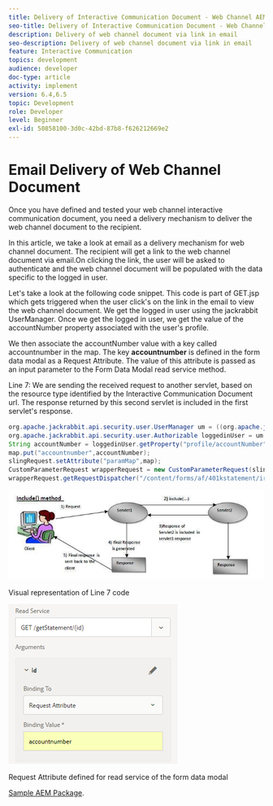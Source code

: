```yaml
---
title: Delivery of Interactive Communication Document - Web Channel AEM Forms
seo-title: Delivery of Interactive Communication Document - Web Channel AEM Forms
description: Delivery of web channel document via link in email
seo-description: Delivery of web channel document via link in email
feature: Interactive Communication
topics: development
audience: developer
doc-type: article
activity: implement
version: 6.4,6.5
topic: Development
role: Developer
level: Beginner
exl-id: 50858100-3d0c-42bd-87b8-f626212669e2
---
```

# Email Delivery of Web Channel Document

Once you have defined and tested your web channel interactive communication document, you need a delivery mechanism to deliver the web channel document to the recipient.

In this article, we take a look at email as a delivery mechanism for web channel document. The recipient will get a link to the web channel document via email.On clicking the link, the user will be asked to authenticate and the web channel document will be populated with the data specific to the logged in user.

Let's take a look at the following code snippet. This code is part of GET.jsp which gets triggered when the user click's on the link in the email to view the web channel document. We get the logged in user using the jackrabbit UserManager. Once we get the logged in user, we get the value of the accountNumber property associated with the user's profile.

We then associate the accountNumber  value with a key called  accountnumber  in the map. The key **accountnumber** is defined in the form data modal as a Request Attribute. The value of this attribute is passed as an input parameter to the Form Data Modal read service method.

Line 7: We are sending the received request to another servlet, based on the resource type identified by the Interactive Communication Document url. The response returned by this second servlet is included in the first servlet's response.

```java
org.apache.jackrabbit.api.security.user.UserManager um = ((org.apache.jackrabbit.api.JackrabbitSession) session).getUserManager();
org.apache.jackrabbit.api.security.user.Authorizable loggedinUser = um.getAuthorizable(session.getUserID());
String accountNumber = loggedinUser.getProperty("profile/accountNumber")[0].getString();
map.put("accountnumber",accountNumber);
slingRequest.setAttribute("paramMap",map);
CustomParameterRequest wrapperRequest = new CustomParameterRequest(slingRequest,"GET");
wrapperRequest.getRequestDispatcher("/content/forms/af/401kstatement/irastatement/channels/web.html").include(wrapperRequest, response);

```

![includemethod](assets/includemethod.jpg)

Visual representation of Line 7 code

![requestparameter](assets/requestparameter.png)

Request Attribute defined for read service of the form data modal


[Sample AEM Package](assets/webchanneldelivery.zip).
